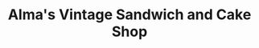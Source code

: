 ---
title: "Alma's Vintage Sandwich and Cake Shop"
url: /coalville/almas-vintage-sandwich-and-cake-shop/
shop: pastry
---
